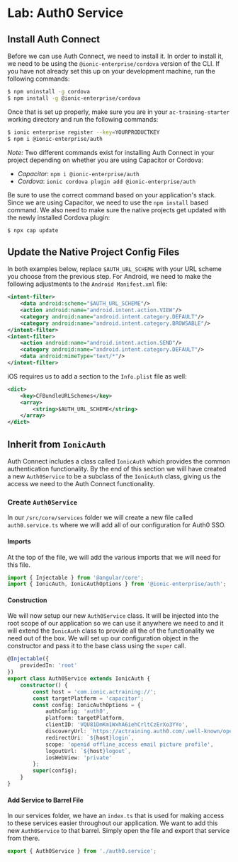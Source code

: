 # Lab: Auth0 Service

## Install Auth Connect

Before we can use Auth Connect, we need to install it. In order to install it, we need to be using the `@ionic-enterprise/cordova` version of the CLI. If you have not already set this up on your development machine, run the following commands:

```Bash
$ npm uninstall -g cordova
$ npm install -g @ionic-enterprise/cordova
```

Once that is set up properly, make sure you are in your `ac-training-starter` working directory and run the following commands:

```Bash
$ ionic enterprise register --key=YOURPRODUCTKEY
$ npm i @ionic-enterprise/auth
```

*Note:* Two different commands exist for installing Auth Connect in your project depending on whether you are using Capacitor or Cordova:

- _Capacitor_: `npm i @ionic-enterprise/auth`
- _Cordova_: `ionic cordova plugin add @ionic-enterprise/auth`

Be sure to use the correct command based on your application's stack. Since we are using Capacitor, we need to use the `npm install` based command. We also need to make sure the native projects get updated with the newly installed Cordova plugin:

```
$ npx cap update
```

## Update the Native Project Config Files

In both examples below, replace `$AUTH_URL_SCHEME` with your URL scheme you choose from the previous step. For Android, we need to make the following adjustments to the `Android Manifest.xml` file:

```xml
<intent-filter>
    <data android:scheme="$AUTH_URL_SCHEME"/>
    <action android:name="android.intent.action.VIEW"/>
    <category android:name="android.intent.category.DEFAULT"/>
    <category android:name="android.intent.category.BROWSABLE"/>
</intent-filter>
<intent-filter>
    <action android:name="android.intent.action.SEND"/>
    <category android:name="android.intent.category.DEFAULT"/>
    <data android:mimeType="text/*"/>
</intent-filter>
```

iOS requires us to add a section to the `Info.plist` file as well:

```xml
<dict>
    <key>CFBundleURLSchemes</key>
    <array>
        <string>$AUTH_URL_SCHEME</string>
    </array>
</dict>
```

## Inherit from `IonicAuth`

Auth Connect includes a class called `IonicAuth` which provides the common authentication functionality. By the end of this section we will have created a new `Auth0Service` to be a subclass of the `IonicAuth` class, giving us the access we need to the Auth Connect functionality.

### Create `Auth0Service`

In our `/src/core/services` folder we will create a new file called `auth0.service.ts` where we will add all of our configuration for Auth0 SSO.

#### Imports

At the top of the file, we will add the various imports that we will need for this file.

```Typescript
import { Injectable } from '@angular/core';
import { IonicAuth, IonicAuthOptions } from '@ionic-enterprise/auth';
```

#### Construction

We will now setup our new `Auth0Service` class. It will be injected into the root scope of our application so we can use it anywhere we need to and it will extend the `IonicAuth` class to provide all the of the functionality we need out of the box. We will set up our configuration object in the constructor and pass it to the base class using the `super` call.

```Typescript
@Injectable({
    providedIn: 'root'
})
export class Auth0Service extends IonicAuth {
    constructor() {
        const host = 'com.ionic.actraining://';
        const targetPlatform = 'capacitor';
        const config: IonicAuthOptions = {
            authConfig: 'auth0',
            platform: targetPlatform,
            clientID: 'VQU81DmKm1WxhA6iehCrltCzErXo3YYo',
            discoveryUrl: `https://actraining.auth0.com/.well-known/openid-configuration`,
            redirectUri: `${host}login`,
            scope: 'openid offline_access email picture profile',
            logoutUrl: `${host}logout`,
            iosWebView: 'private'
        };
        super(config);
    }
}
```

#### Add Service to Barrel File

In our services folder, we have an `index.ts` that is used for making access to these services easier throughout our application. We want to add this new `Auth0Service` to that barrel. Simply open the file and export that service from there.

```Typescript
export { Auth0Service } from './auth0.service';
```